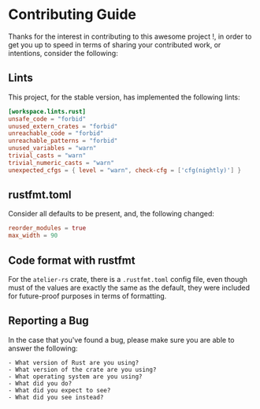 # Contributing Guide

Thanks for the interest in contributing to this awesome project !, in order to get you up to speed in terms of sharing your contributed work, or intentions, consider the following: 

## Lints

This project, for the stable version, has implemented the following lints:

```toml
[workspace.lints.rust]
unsafe_code = "forbid"
unused_extern_crates = "forbid"
unreachable_code = "forbid"
unreachable_patterns = "forbid"
unused_variables = "warn"
trivial_casts = "warn"
trivial_numeric_casts = "warn"
unexpected_cfgs = { level = "warn", check-cfg = ['cfg(nightly)'] }
```

## rustfmt.toml

Consider all defaults to be present, and, the following changed:

```toml
reorder_modules = true
max_width = 90
```

## Code format with rustfmt

For the `atelier-rs` crate, there is a `.rustfmt.toml` config file, even though must of the values are exactly the same as the default, they were included for future-proof purposes in terms of formatting. 
 
## Reporting a Bug

In the case that you've found a bug, please make sure you are able to answer the following:

```
- What version of Rust are you using?
- What version of the crate are you using?
- What operating system are you using?
- What did you do?
- What did you expect to see?
- What did you see instead? 
```

